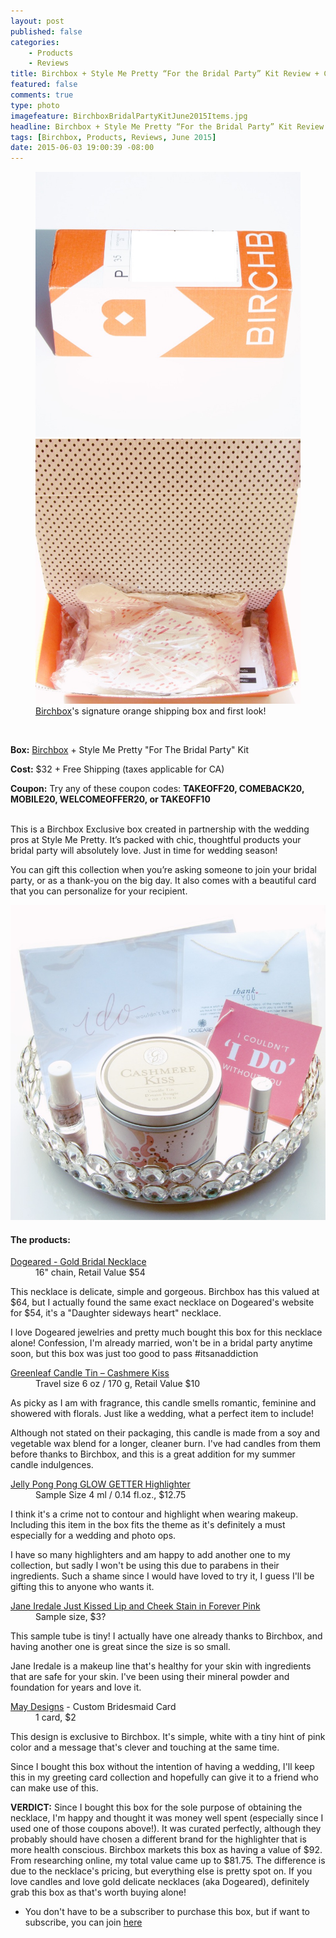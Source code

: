 ```yaml
---
layout: post
published: false
categories: 
    - Products
    - Reviews
title: Birchbox + Style Me Pretty “For the Bridal Party” Kit Review + Coupon!
featured: false
comments: true
type: photo
imagefeature: BirchboxBridalPartyKitJune2015Items.jpg
headline: Birchbox + Style Me Pretty “For the Bridal Party” Kit Review + Coupon!
tags: [Birchbox, Products, Reviews, June 2015]
date: 2015-06-03 19:00:39 -08:00
---
```


<figure class="half">
    <img src='/images/BirchboxBridalPartyKitJune2015Box.jpg'>
    <img src='/images/BirchboxBridalPartyKitJune2015OpenBox.jpg'>
    <figcaption><a href="https://www.birchbox.com/invite/whatsupmailbox">Birchbox</a>'s signature orange shipping box and first look!</figcaption>
</figure>
<br>

<p><b>Box:</b> <a href="https://www.birchbox.com/invite/whatsupmailbox">Birchbox</a> + Style Me Pretty "For The Bridal Party" Kit</p>
<p><b>Cost:</b> $32 + Free Shipping (taxes applicable for CA)</p>
<p><b>Coupon:</b> Try any of these coupon codes: <b>TAKEOFF20, COMEBACK20, MOBILE20, WELCOMEOFFER20, or TAKEOFF10</b></p>
<br>

<DT>This is a Birchbox Exclusive box created in partnership with the wedding pros at Style Me Pretty. It’s packed with chic, thoughtful products your bridal party will absolutely love. Just in time for wedding season!</DT>
<p>You can gift this collection when you’re asking someone to join your bridal party, or as a thank-you on the big day. It also comes with a beautiful card that you can personalize for your recipient.</p>

<center><img src='/images/BirchboxBridalPartyKitJune2015Items.jpg'></center>

<H4>The products:</H4>
<DL>
<DT><a href='http://www.dogeared.com/daughter-sideways-heart-necklace%2C-gold-dipped/MRGG100310499.html#start=14&q=heart&sz=12'>Dogeared - Gold Bridal Necklace</a></DT>
<DD>16" chain, Retail Value $54</DD>
<p>This necklace is delicate, simple and gorgeous. Birchbox has this valued at $64, but I actually found the same exact necklace on Dogeared's website for $54, it's a "Daughter sideways heart" necklace.</p>
<p>I love Dogeared jewelries and pretty much bought this box for this necklace alone! Confession, I'm already married, won't be in a bridal party anytime soon, but this box was just too good to pass #itsanaddiction</p>
</DL>
<DL>
<DT><a href='https://www.birchbox.com/shop/greenleaf-candle-tin/'>Greenleaf Candle Tin – Cashmere Kiss</a></DT>
<DD>Travel size 6 oz / 170 g, Retail Value $10</DD>
<p>As picky as I am with fragrance, this candle smells romantic, feminine and showered with florals. Just like a wedding, what a perfect item to include!</p>
<p>Although not stated on their packaging, this candle is made from a soy and vegetable wax blend for a longer, cleaner burn. I've had candles from them before thanks to Birchbox, and this is a great addition for my summer candle indulgences.</p>
</DL>
<DL>
<DT><a href='https://www.birchbox.com/shop/jelly-pong-pong-glow-getter/'>Jelly Pong Pong GLOW GETTER Highlighter</a></DT>
<DD>Sample Size 4 ml / 0.14 fl.oz., $12.75</DD>
<p>I think it's a crime not to contour and highlight when wearing makeup. Including this item in the box fits the theme as it's definitely a must especially for a wedding and photo ops.</p>
<p>I have so many highlighters and am happy to add another one to my collection, but sadly I won't be using this due to parabens in their ingredients. Such a shame since I would have loved to try it, I guess I'll be gifting this to anyone who wants it.</p>
</DL>
<DL>
<DT><a href='https://www.birchbox.com/shop/jane-iredale-just-kissed-lip-and-cheek-stain/'>Jane Iredale Just Kissed Lip and Cheek Stain in Forever Pink</a></DT>
<DD>Sample size, $3?</DD>
<p>This sample tube is tiny! I actually have one already thanks to Birchbox, and having another one is great since the size is so small.</p>
<p>Jane Iredale is a makeup line that's healthy for your skin with ingredients that are safe for your skin. I've been using their mineral powder and foundation for years and love it.</p>
</DL>
<DL>
<DT><a href='http://www.maydesigns.com'>May Designs</a> - Custom Bridesmaid Card</DT>
<DD>1 card, $2</DD>
<p>This design is exclusive to Birchbox. It's simple, white with a tiny hint of pink color and a message that's clever and touching at the same time.</p>
<p>Since I bought this box without the intention of having a wedding, I'll keep this in my greeting card collection and hopefully can give it to a friend who can make use of this.</p>
</DL>

<p><b>VERDICT:</b> Since I bought this box for the sole purpose of obtaining the necklace, I'm happy and thought it was money well spent (especially since I used one of those coupons above!). It was curated perfectly, although they probably should have chosen a different brand for the highlighter that is more health conscious. Birchbox markets this box as having a value of $92. From researching online, my total value came up to $81.75. The difference is due to the necklace's pricing, but everything else is pretty spot on. If you love candles and love gold delicate necklaces (aka Dogeared), definitely grab this box as that's worth buying alone!</p>

* You don't have to be a subscriber to purchase this box, but if want to subscribe, you can join <a href="https://www.birchbox.com/invite/whatsupmailbox">here</a></p>
